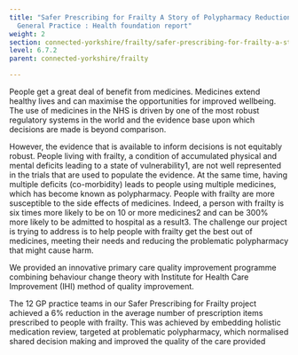 ```yaml
---
title: "Safer Prescribing for Frailty A Story of Polypharmacy Reduction in
  General Practice : Health foundation report"
weight: 2
section: connected-yorkshire/frailty/safer-prescribing-for-frailty-a-story-of-polypharmacy-reduction-in-general-practice-health-foundation-report
level: 6.7.2
parent: connected-yorkshire/frailty

---
```


People get a great deal of benefit from medicines. Medicines extend healthy lives and can maximise the opportunities for improved wellbeing. The use of medicines in the NHS is driven by one of the most robust regulatory systems in the world and the evidence base upon which decisions are made is beyond comparison.  

However, the evidence that is available to inform decisions is not equitably robust. People living with frailty, a condition of accumulated physical and mental deficits leading to a state of vulnerability1, are not well represented in the trials that are used to populate the evidence. At the same time, having multiple deficits (co-morbidity) leads to people using multiple medicines, which has become known as polypharmacy. People with frailty are more susceptible to the side effects of medicines. Indeed, a person with frailty is six times more likely to be on 10 or more medicines2 and can be 300% more likely to be admitted to hospital as a result3. The challenge our project is trying to address is to help people with frailty get the best out of medicines, meeting their needs and reducing the problematic polypharmacy that might cause harm.  

We provided an innovative primary care quality improvement programme combining behaviour change theory with Institute for Health Care Improvement (IHI) method of quality improvement.  

The 12 GP practice teams in our Safer Prescribing for Frailty project achieved a 6% reduction in the average number of prescription items prescribed to people with frailty. This was achieved by embedding holistic medication review, targeted at problematic polypharmacy, which normalised shared decision making and improved the quality of the care provided
        
